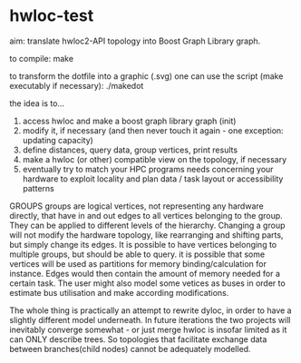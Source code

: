 # hwloc-test
aim: translate hwloc2-API topology into Boost Graph Library graph.

to compile:
make

to transform the dotfile into a graphic (.svg) one can use the script (make executably if necessary):
./makedot

the idea is to...
1) access hwloc and make a boost graph library graph (init)
2) modify it, if necessary (and then never touch it again -  one exception: updating capacity) 
3) define distances, query data, group vertices, print results
4) make a hwloc (or other) compatible view on the topology, if necessary
5) eventually try to match your HPC programs needs concerning your hardware to exploit locality and plan data / task layout or accessibility patterns

GROUPS
groups are logical vertices, not representing any hardware directly, that have in and out edges to all vertices belonging to the group. They can be applied to different levels of the hierarchy.
Changing a group will not modify the hardware topology, like rearranging and shifting parts, but simply change its edges.
It is possible to have vertices belonging to multiple groups, but should be able to query.
it is possible that some vertices will be used as partitions for memory binding/calculation for instance. Edges would then contain the amount of memory needed for a certain task.
The user might also model some vetices as buses in order to estimate bus utilisation and make according modifications.

The whole thing is practically an attempt to rewrite dyloc, in order to have a slightly different model underneath. In future iterations the two projects will inevitably converge somewhat - or just merge
hwloc is insofar limited as it can ONLY describe trees. So topologies that facilitate exchange data between branches(child nodes) cannot be adequately modelled.
